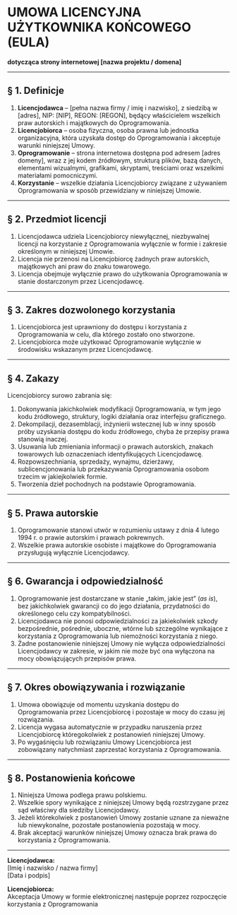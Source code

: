 # UMOWA LICENCYJNA UŻYTKOWNIKA KOŃCOWEGO (EULA)

**dotycząca strony internetowej [nazwa projektu / domena]**

---

## § 1. Definicje

1. **Licencjodawca** – [pełna nazwa firmy / imię i nazwisko], z siedzibą w [adres], NIP: [NIP], REGON: [REGON], będący właścicielem wszelkich praw autorskich i majątkowych do Oprogramowania.
2. **Licencjobiorca** – osoba fizyczna, osoba prawna lub jednostka organizacyjna, która uzyskała dostęp do Oprogramowania i akceptuje warunki niniejszej Umowy.
3. **Oprogramowanie** – strona internetowa dostępna pod adresem [adres domeny], wraz z jej kodem źródłowym, strukturą plików, bazą danych, elementami wizualnymi, grafikami, skryptami, treściami oraz wszelkimi materiałami pomocniczymi.
4. **Korzystanie** – wszelkie działania Licencjobiorcy związane z używaniem Oprogramowania w sposób przewidziany w niniejszej Umowie.

---

## § 2. Przedmiot licencji

1. Licencjodawca udziela Licencjobiorcy niewyłącznej, niezbywalnej licencji na korzystanie z Oprogramowania wyłącznie w formie i zakresie określonym w niniejszej Umowie.
2. Licencja nie przenosi na Licencjobiorcę żadnych praw autorskich, majątkowych ani praw do znaku towarowego.
3. Licencja obejmuje wyłącznie prawo do użytkowania Oprogramowania w stanie dostarczonym przez Licencjodawcę.

---

## § 3. Zakres dozwolonego korzystania

1. Licencjobiorca jest uprawniony do dostępu i korzystania z Oprogramowania w celu, dla którego zostało ono stworzone.
2. Licencjobiorca może użytkować Oprogramowanie wyłącznie w środowisku wskazanym przez Licencjodawcę.

---

## § 4. Zakazy

Licencjobiorcy surowo zabrania się:

1. Dokonywania jakichkolwiek modyfikacji Oprogramowania, w tym jego kodu źródłowego, struktury, logiki działania oraz interfejsu graficznego.
2. Dekompilacji, dezasemblacji, inżynierii wstecznej lub w inny sposób próby uzyskania dostępu do kodu źródłowego, chyba że przepisy prawa stanowią inaczej.
3. Usuwania lub zmieniania informacji o prawach autorskich, znakach towarowych lub oznaczeniach identyfikujących Licencjodawcę.
4. Rozpowszechniania, sprzedaży, wynajmu, dzierżawy, sublicencjonowania lub przekazywania Oprogramowania osobom trzecim w jakiejkolwiek formie.
5. Tworzenia dzieł pochodnych na podstawie Oprogramowania.

---

## § 5. Prawa autorskie

1. Oprogramowanie stanowi utwór w rozumieniu ustawy z dnia 4 lutego 1994 r. o prawie autorskim i prawach pokrewnych.
2. Wszelkie prawa autorskie osobiste i majątkowe do Oprogramowania przysługują wyłącznie Licencjodawcy.

---

## § 6. Gwarancja i odpowiedzialność

1. Oprogramowanie jest dostarczane w stanie „takim, jakie jest” (_as is_), bez jakichkolwiek gwarancji co do jego działania, przydatności do określonego celu czy kompatybilności.
2. Licencjodawca nie ponosi odpowiedzialności za jakiekolwiek szkody bezpośrednie, pośrednie, uboczne, wtórne lub szczególne wynikające z korzystania z Oprogramowania lub niemożności korzystania z niego.
3. Żadne postanowienie niniejszej Umowy nie wyłącza odpowiedzialności Licencjodawcy w zakresie, w jakim nie może być ona wyłączona na mocy obowiązujących przepisów prawa.

---

## § 7. Okres obowiązywania i rozwiązanie

1. Umowa obowiązuje od momentu uzyskania dostępu do Oprogramowania przez Licencjobiorcę i pozostaje w mocy do czasu jej rozwiązania.
2. Licencja wygasa automatycznie w przypadku naruszenia przez Licencjobiorcę któregokolwiek z postanowień niniejszej Umowy.
3. Po wygaśnięciu lub rozwiązaniu Umowy Licencjobiorca jest zobowiązany natychmiast zaprzestać korzystania z Oprogramowania.

---

## § 8. Postanowienia końcowe

1. Niniejsza Umowa podlega prawu polskiemu.
2. Wszelkie spory wynikające z niniejszej Umowy będą rozstrzygane przez sąd właściwy dla siedziby Licencjodawcy.
3. Jeżeli którekolwiek z postanowień Umowy zostanie uznane za nieważne lub niewykonalne, pozostałe postanowienia pozostają w mocy.
4. Brak akceptacji warunków niniejszej Umowy oznacza brak prawa do korzystania z Oprogramowania.

---

**Licencjodawca:**  
[Imię i nazwisko / nazwa firmy]  
[Data i podpis]

**Licencjobiorca:**  
Akceptacja Umowy w formie elektronicznej następuje poprzez rozpoczęcie korzystania z Oprogramowania

